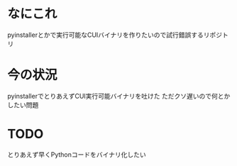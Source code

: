 # なにこれ
pyinstallerとかで実行可能なCUIバイナリを作りたいので試行錯誤するリポジトリ

# 今の状況
pyinstallerでとりあえずCUI実行可能バイナリを吐けた
ただクソ遅いので何とかしたい問題

# TODO
とりあえず早くPythonコードをバイナリ化したい
